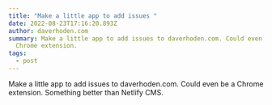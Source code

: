 ```yaml
---
title: "Make a little app to add issues "
date: 2022-08-23T17:16:20.893Z
author: daverhoden.com
summary: Make a little app to add issues to daverhoden.com. Could even be a
  Chrome extension.
tags:
  - post
---
```

Make a little app to add issues to daverhoden.com. Could even be a Chrome extension. Something better than Netlify CMS.